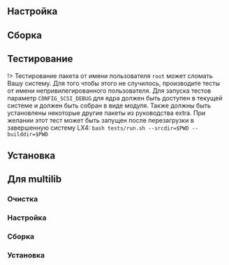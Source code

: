 <pkg :name="'util-linux'" instsize showsbu2></pkg>

## Настройка

<package-script :package="'util-linux'" :type="'configure-systemd'"></package-script>

## Сборка

<package-script :package="'util-linux'" :type="'build-systemd'"></package-script>

## Тестирование

!> Тестирование пакета от имени пользователя `root` может сломать Вашу систему. Для того чтобы этого не случилось, производите тесты от имени непривилегированного пользователя. Для запуска тестов параметр `CONFIG_SCSI_DEBUG` для ядра должен быть доступен в текущей системе и должен быть собран в виде модуля. Также должны быть установлены некоторые другие пакеты из руководства extra. При желании этот тест может быть запущен после перезагрузки в завершенную систему LX4: `bash tests/run.sh --srcdir=$PWD --builddir=$PWD`

<package-script :package="'util-linux'" :type="'test-systemd'"></package-script>

## Установка

<package-script :package="'util-linux'" :type="'install-systemd'"></package-script>

## Для multilib

### Очистка

<package-script :package="'util-linux'" :type="'multi_prepare-systemd'"></package-script>

### Настройка

<package-script :package="'util-linux'" :type="'multi_configure-systemd'"></package-script>

### Сборка

<package-script :package="'util-linux'" :type="'multi_build-systemd'"></package-script>

### Установка

<package-script :package="'util-linux'" :type="'multi_install-systemd'"></package-script>

<script>
	new Vue({ el: '#main' })
</script>
